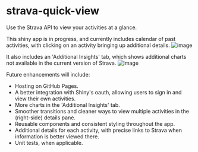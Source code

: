 # strava-quick-view
Use the Strava API to view your activities at a glance.

This shiny app is in progress, and currently includes calendar of past activities, with clicking on an activity bringing up additional details.
![image](https://github.com/user-attachments/assets/53936305-4808-47a7-bf44-86098f56703e)

It also includes an 'Additional Insights' tab, which shows additional charts not available in the current version of Strava. 
![image](https://github.com/user-attachments/assets/7e62de39-0590-4c63-9f9d-f1349ed39c91)

Future enhancements will include:
- Hosting on GitHub Pages.
- A better integration with Shiny's oauth, allowing users to sign in and view their own activities.
- More charts in the 'Additional Insights' tab.
- Smoother transitions and cleaner ways to view multiple activities in the (right-side) details pane.
- Reusable components and consistent styling throughout the app.
- Additional details for each activity, with precise links to Strava when information is better viewed there.
- Unit tests, when applicable.
